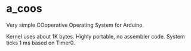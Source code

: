 # a_coos
Very simple COoperative Operating System for Arduino.

Kernel uses about 1K bytes. Highly portable, no assembler code. System ticks 1 ms based on Timer0.


